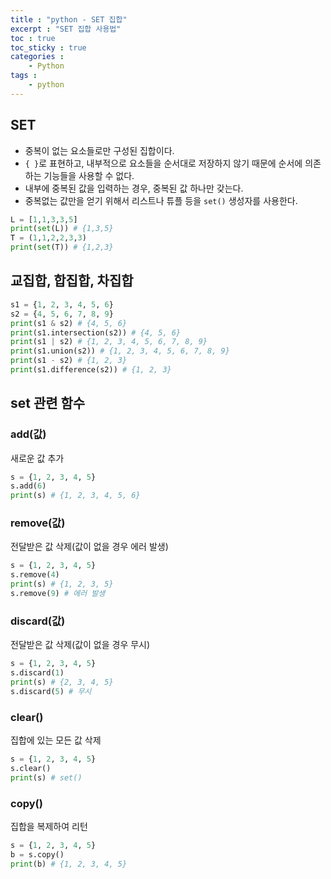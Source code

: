 ```yaml
---
title : "python - SET 집합"
excerpt : "SET 집합 사용법"
toc : true
toc_sticky : true
categories :
    - Python
tags :
    - python
---
```


## SET
- 중복이 없는 요소들로만 구성된 집합이다.
- `{ }`로 표현하고, 내부적으로 요소들을 순서대로 저장하지 않기 때문에 순서에 의존하는 기능들을 사용할 수 없다.
- 내부에 중복된 값을 입력하는 경우, 중복된 값 하나만 갖는다.
- 중복없는 값만을 얻기 위해서 리스트나 튜플 등을 `set()` 생성자를 사용한다.
```python
L = [1,1,3,3,5]
print(set(L)) # {1,3,5}
T = (1,1,2,2,3,3)
print(set(T)) # {1,2,3}
```

## 교집합, 합집합, 차집합
```python
s1 = {1, 2, 3, 4, 5, 6}
s2 = {4, 5, 6, 7, 8, 9}
print(s1 & s2) # {4, 5, 6}
print(s1.intersection(s2)) # {4, 5, 6}
print(s1 | s2) # {1, 2, 3, 4, 5, 6, 7, 8, 9}
print(s1.union(s2)) # {1, 2, 3, 4, 5, 6, 7, 8, 9}
print(s1 - s2) # {1, 2, 3}
print(s1.difference(s2)) # {1, 2, 3}
```
## set 관련 함수
### add(값)
새로운 값 추가
```python
s = {1, 2, 3, 4, 5}
s.add(6)
print(s) # {1, 2, 3, 4, 5, 6}
```

### remove(값)
전달받은 값 삭제(값이 없을 경우 에러 발생)
```python
s = {1, 2, 3, 4, 5}
s.remove(4)
print(s) # {1, 2, 3, 5}
s.remove(9) # 에러 발생
```

### discard(값)
전달받은 값 삭제(값이 없을 경우 무시)
```python
s = {1, 2, 3, 4, 5}
s.discard(1)
print(s) # {2, 3, 4, 5}
s.discard(5) # 무시
```

### clear()
집합에 있는 모든 값 삭제
```python
s = {1, 2, 3, 4, 5}
s.clear()
print(s) # set()
```

### copy()
집합을 복제하여 리턴
```python
s = {1, 2, 3, 4, 5}
b = s.copy()
print(b) # {1, 2, 3, 4, 5}
```